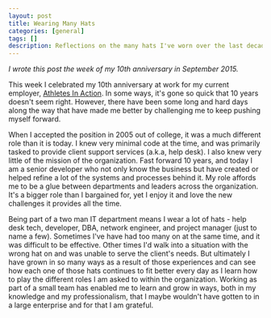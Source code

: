 ```yaml
---
layout: post
title: Wearing Many Hats
categories: [general]
tags: []
description: Reflections on the many hats I've worn over the last decade in my role
---
```


<p style="font-style:italic">I wrote this post the week of my 10th anniversary in September 2015.</p>

This week I celebrated my 10th anniversary at work for my current employer, <a href="http://athletesinaction.org" target="_blank">Athletes In Action</a>. In some ways, it's gone so quick that 10 years doesn't seem right. However, there have been some long and hard days along the way that have made me better by challenging me to keep pushing myself forward.

When I accepted the position in 2005 out of college, it was a much different role than it is today. I knew very minimal code at the time, and was primarily tasked to provide client support services (a.k.a, help desk).  I also knew very little of the mission of the organization. Fast forward 10 years, and today I am a senior developer who not only know the business but have created or helped refine a lot of the systems and processes behind it. My role affords me to be a glue between departments and leaders across the organization. It's a bigger role than I bargained for, yet I enjoy it and love the  new challenges it provides all the time.

Being part of a two man IT department means I wear a lot of hats - help desk tech, developer, DBA, network engineer, and project manager (just to name a few). Sometimes I've have had too many on at the same time, and it was difficult to be effective.  Other times I'd walk into a situation with the wrong hat on and was unable to serve the client's needs. But ultimately I have grown in so many ways as a result of those experiences and can see how each one of those hats continues to fit better every day as I learn how to play the different roles I am asked to within the organization.  Working as part of a small team has enabled me to learn and grow in ways, both in my knowledge and my professionalism, that I maybe wouldn't have gotten to in a large enterprise and for that I am grateful.